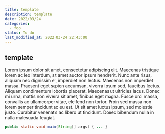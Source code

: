 ```yaml
---
title: template
description: template
date: 2022/03/24
categories:
  - foo
status: To do
last_modified_at: 2022-03-24 22:43:00
---
```


## template

Lorem ipsum dolor sit amet, consectetur adipiscing elit. Maecenas tristique lorem ac leo interdum, sit amet auctor ipsum hendrerit. Nunc ante risus, aliquam nec dignissim et, imperdiet non lectus. Maecenas non imperdiet massa. Praesent eget sapien accumsan, viverra ipsum sed, faucibus lectus. Aliquam condimentum lobortis placerat. Maecenas ut ultricies lacus. Donec mi urna, mattis non viverra sit amet, finibus eget magna. Fusce orci massa, convallis ac ullamcorper vitae, eleifend non tortor. Proin sed massa non lorem semper tincidunt ac eu est. Ut sit amet luctus ipsum, sed molestie justo. Curabitur venenatis ac libero ut tincidunt. Donec bibendum nulla in nulla malesuada feugiat.

```java
public static void main(String[] args) { ... }
```
